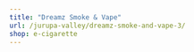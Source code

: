 ```yaml
---
title: "Dreamz Smoke & Vape"
url: /jurupa-valley/dreamz-smoke-and-vape-3/
shop: e-cigarette
---
```

